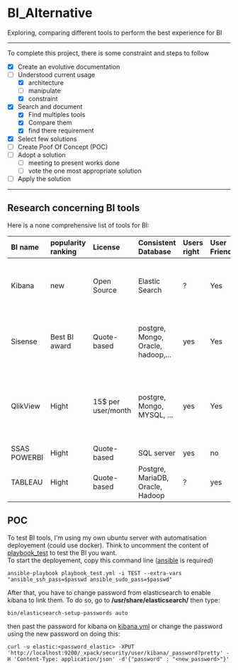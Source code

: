 # BI_Alternative
 Exploring, comparing different tools to perform the best experience for BI

---
To complete this project, there is some constraint and steps to follow
- [x] Create an evolutive documentation
- [ ] Understood current usage
  - [x] architecture
  - [ ] manipulate
  - [x] constraint
- [x] Search and document
  - [x] Find multiples tools
  - [x] Compare them
  - [x] find there requirement
- [x] Select few solutions
- [ ] Create Poof Of Concept (POC)
- [ ] Adopt a solution
  - [ ] meeting to present works done
  - [ ] vote the one most appropriate solution
- [ ] Apply the solution
---

## Research concerning BI tools
 Here is a none comprehensive list of tools for BI:

| BI name | popularity ranking | License | Consistent Database | Users right | User Friendly | Language | Main Features |
| :------------- | :------------- | :------------- | :------------- |:------------- | :------------- |:------------- |:------------- |
| Kibana | new | Open Source | Elastic Search | ? | Yes | EN, FR, SP,... | Data Visualization, Geospatial data, graph exploration, dashboard,... |
| Sisense | Best BI award | Quote-based | postgre, Mongo, Oracle, hadoop,... | yes | Yes | EN, FR, SP,... | Drag and drop, export to various format, Data Visualization, ...|
| QlikView | Hight | 15$ per user/month | postgre, Mongo, MYSQL, ... | yes | Yes | EN | Data Visualization, Interact with dynamic dashboard & analytics, mobile-ready, ...|
| SSAS POWERBI | Hight | Quote-based | SQL server | yes | no | EN, FR | unusable on linux server |
| TABLEAU | Hight | Quote-based | Postgre, MariaDB, Oracle, Hadoop | ? | yes | EN, FR | Drag and drop, mobile ready, data sharing, ... |

## POC
To test BI tools, I'm using my own ubuntu server with automatisation deployement (could use docker). Think to uncomment the content of [playbook_test](https://github.com/JujuDesFruits/BI_Alternative/blob/master/playbook_test.yml) to test the BI you want.   
To start the deployement, copy this command line ([ansible](https://docs.ansible.com/ansible/latest/installation_guide/intro_installation.html) is required)
```
ansible-playbook playbook_test.yml -i TEST --extra-vars "ansible_ssh_pass=$passwd ansible_sudo_pass=$passwd"
```
After that, you have to change password from elasticsearch to enable kibana to link them. To do so, go to **/usr/share/elasticsearch/** then type:
```
bin/elasticsearch-setup-passwords auto
```
then past the password for kibana on [kibana.yml](https://github.com/JujuDesFruits/BI_Alternative/blob/master/roles/kibana/templates/kibana.yml) or change the password using the new password on doing this:
```
curl -u elastic:<password_elastic> -XPUT 'http://localhost:9200/_xpack/security/user/kibana/_password?pretty' -H 'Content-Type: application/json' -d'{"password" : "<new_password>"}'
```
